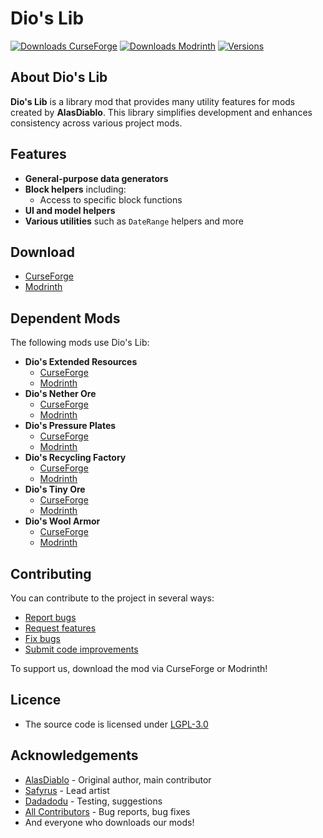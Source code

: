 # Dio's Lib

[![Downloads CurseForge](https://img.shields.io/curseforge/dt/422014?style=for-the-badge&logo=curseforge&labelColor=2D2D2D&color=f16436)](https://www.curseforge.com/minecraft/mc-mods/diabololib)
[![Downloads Modrinth](https://img.shields.io/modrinth/dt/7eBc8VDu?style=for-the-badge&logo=modrinth&labelColor=2D2D2D&color=00AF5C)](https://modrinth.com/mod/diabololib)
[![Versions](http://cf.way2muchnoise.eu/versions/422014.svg?badge_style=for_the_badge)](https://www.curseforge.com/minecraft/mc-mods/diabololib)

## About Dio's Lib

**Dio's Lib** is a library mod that provides many utility features for mods created by **AlasDiablo**. This library
simplifies development and enhances consistency across various project mods.

## Features

- **General-purpose data generators**
- **Block helpers** including:
    - Access to specific block functions
- **UI and model helpers**
- **Various utilities** such as `DateRange` helpers and more

## Download

- [CurseForge](https://www.curseforge.com/minecraft/mc-mods/diabololib/files)
- [Modrinth](https://modrinth.com/mod/diabololib)

## Dependent Mods

The following mods use Dio's Lib:

- **Dio's Extended Resources**
    - [CurseForge](https://www.curseforge.com/minecraft/mc-mods/dios-extended-resources)
    - [Modrinth](https://modrinth.com/mod/dios-extended-resources)
- **Dio's Nether Ore**
    - [CurseForge](https://www.curseforge.com/minecraft/mc-mods/dios-nether-ore)
    - [Modrinth](https://modrinth.com/mod/dios-nether-ore)
- **Dio's Pressure Plates**
    - [CurseForge](https://www.curseforge.com/minecraft/mc-mods/dios-pressure-plates)
    - [Modrinth](https://modrinth.com/mod/dios-pressure-plates)
- **Dio's Recycling Factory**
    - [CurseForge](https://www.curseforge.com/minecraft/mc-mods/recycling-factory)
    - [Modrinth](https://modrinth.com/mod/recycling-factory)
- **Dio's Tiny Ore**
    - [CurseForge](https://www.curseforge.com/minecraft/mc-mods/dios-tiny-ore)
    - [Modrinth](https://modrinth.com/mod/dios-tiny-ore)
- **Dio's Wool Armor**
    - [CurseForge](https://www.curseforge.com/minecraft/mc-mods/wool-armor)
    - [Modrinth](https://modrinth.com/mod/alasdiablo-wool-armor)

## Contributing

You can contribute to the project in several ways:

- [Report bugs](https://github.com/AlasDiablo/Lib-NeoForge/issues)
- [Request features](https://github.com/AlasDiablo/Lib-NeoForge/issues)
- [Fix bugs](https://github.com/AlasDiablo/Lib-NeoForge/pulls)
- [Submit code improvements](https://github.com/AlasDiablo/Lib-NeoForge/pulls)

To support us, download the mod via CurseForge or Modrinth!

## Licence

- The source code is licensed under [LGPL-3.0](https://www.gnu.org/licenses/lgpl-3.0.en.html)

## Acknowledgements

- [AlasDiablo](https://github.com/AlasDiablo) - Original author, main contributor
- [Safyrus](https://github.com/Safyrus) - Lead artist
- [Dadadodu](https://github.com/Dadadodu) - Testing, suggestions
- [All Contributors](https://github.com/AlasDiablo/Lib-NeoForge/graphs/contributors) - Bug reports, bug fixes
- And everyone who downloads our mods!